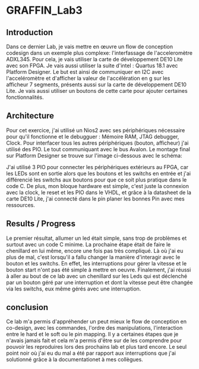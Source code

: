 # GRAFFIN_Lab3


## Introduction


Dans ce dernier Lab, je vais mettre en œuvre un flow de conception codesign dans un exemple plus complexe: l'interfassage de l'acceleromètre ADXL345. Pour cela, je vais utiliser la carte de développement DE10 Lite avec son FPGA. Je vais aussi utiliser la suite d'intel : Quartus 18.1 avec Platform Designer.
Le but est ainsi de communiquer en I2C avec l'acceléromètre et d'afficher la valeur de l'accélération en g sur les afficheur 7 segments, présents aussi sur la carte de développement DE10 Lite. Je vais aussi utiliser un boutons de cette carte pour ajouter certaines fonctionnalités.


## Architecture


Pour cet exercice, j'ai utilisé un Nios2 avec ses périphériques nécessaire pour qu'il fonctionne et le debugguer : Mémoire RAM, JTAG debugger, Clock. Pour interfacer tous les autres périphériques (bouton, afficheur) j'ai utilisé des PIO. Le tout communiquant avec le bus Avalon. Le montage final sur Platform Designer se trouve sur l'image ci-dessous avec le schéma:



J'ai utilisé 3 PIO pour connecter les périphériques extérieurs au FPGA, car les LEDs sont en sortie alors que les boutons et les switchs en entrée et j'ai différencié les switchs aux boutons pour que ce soit plus pratique dans le code C.
De plus, mon bloque hardware est simple, c'est juste la connexion avec la clock, le reset et les PIO dans le VHDL, et grâce à la datasheet de la carte DE10 Lite, j'ai connecté dans le pin planer les bonnes Pin avec mes ressources.


## Results / Progress

Le premier résultat, allumer un led était simple, sans trop de problèmes et surtout avec un code C minime. La prochaine étape était de faire le chenillard en lui même, encore une fois pas très compliqué. Là où j'ai eu plus de mal, c'est lorsqu'il a fallu changer la manière d'interagir avec le bouton et les switchs. En effet, les interruptions pour gérer la vitesse et le bouton start n'ont pas été simple à mettre en oeuvre.
Finalement, j'ai réussi à aller au bout de ce lab avec un chenillard sur les Leds qui est déclenché par un bouton géré par une interruption et dont la vitesse peut être changée via les switchs, eux même gérés avec une interruption. 

## conclusion

Ce lab m'a permis d'appréhender  un peut mieux le flow de conception en co-design, avec les commandes, l'ordre des manipulations, l'interaction entre le hard et le soft ou le pin mapping. Il y a certaines étapes que je n'avais jamais fait et cela m'a permis d'être sur de les comprendre pour pouvoir les reproduires lors des prochains lab et plus tard encore.
Le seul point noir où j'ai eu du mal a été par rapport aux interruptions que j'ai solutionné grâce à la documentationet à mes collègues.

